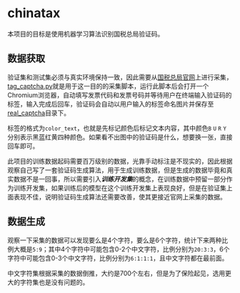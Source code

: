 # chinatax
本项目的目标是使用机器学习算法识别国税总局验证码。

## 数据获取
验证集和测试集必须与真实环境保持一致，因此需要从[国税总局官网](https://inv-veri.chinatax.gov.cn)上进行采集，[tag_captcha.py](./tag_captcha.py)就是用于这一目的的采集脚本，运行此脚本后会打开一个Chromium浏览器，自动填写发票代码和发票号码并等待用户在终端输入验证码的标签，输入完成后回车，验证码会自动以用户输入的标签命名图片并保存至[real_captcha](./real_captcha/)目录下。

标签的格式为`color_text`，也就是先标记颜色后标记文本内容，其中颜色`B` `U` `R` `Y`分别表示黑蓝红黄四种颜色。如果看不出图中的验证码是什么，想要换一张，直接回车即可。

此项目的训练数据起码需要百万级别的数据，光靠手动标注是不现实的，因此根据观察自己写了一套验证码生成算法，用于生成训练数据，但是生成的数据毕竟和真实数据不是一回事，所以需要引入***训练开发集***的概念，在训练数据中预留一部分作为训练开发集，如果训练后的模型在这个训练开发集上表现良好，但是在验证集上面表现不佳，说明验证码生成算法还需要改善，使其更接近官网上采集的数据。

## 数据生成
观察一下采集的数据可以发现要么是4个字符，要么是6个字符，统计下来两种比例大概是`5:9`；其中4个字符中可能包含0-2个中文字符，比例分别为`20:3:3`，6个字符中可能包含0-3个中文字符，比例分别为`6:1:1:1`，且中文字符都在最前面。

中文字符集根据采集的数据倒推，大约是700个左右，但是为了保险起见，选用更大的字符集也是没有问题的。